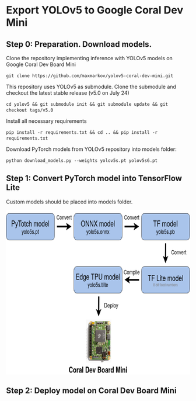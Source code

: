 # Export YOLOv5 to Google Coral Dev Mini

## Step 0: Preparation. Download models.

Clone the repository implementing inference with YOLOv5 models on Google Coral Dev Board Mini

```
git clone https://github.com/maxmarkov/yolov5-coral-dev-mini.git
```

This repository uses YOLOv5 as submodule. Clone the submodule and checkout the latest stable release (v5.0 on July 24)

```
cd yolov5 && git submodule init && git submodule update && git checkout tags/v5.0
```

Install all necessary requirements 

```
pip install -r requirements.txt && cd .. && pip install -r requirements.txt
```

Download PyTorch models from YOLOv5 repository into models folder:

```
python download_models.py --weights yolov5s.pt yolov5s6.pt 
```

## Step 1: Convert PyTorch model into TensorFlow Lite

Custom models should be placed into models folder.

<img src="data/diagram.png" width="650" height="450">



## Step 2: Deploy model on Coral Dev Board Mini 

